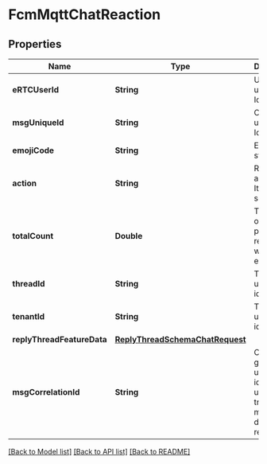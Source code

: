 # FcmMqttChatReaction

## Properties
Name | Type | Description | Notes
------------ | ------------- | ------------- | -------------
**eRTCUserId** | **String** | User unique Identifier | [optional] 
**msgUniqueId** | **String** | Chat unique Identifier | [optional] 
**emojiCode** | **String** | Emoje code string | [optional] 
**action** | **String** | Reaction actionType. It can be set/clear | [optional] 
**totalCount** | **Double** | Total count of particular reaction with emojiCode | [optional] 
**threadId** | **String** | Thread unique identifier | [optional] 
**tenantId** | **String** | Tenant unique identifier | [optional] 
**replyThreadFeatureData** | [**ReplyThreadSchemaChatRequest**](ReplyThreadSchemaChatRequest.md) |  | [optional] 
**msgCorrelationId** | **String** | Client generated unique identifier used to trace message delivery till receiver. | [optional] 

[[Back to Model list]](../README.md#documentation-for-models) [[Back to API list]](../README.md#documentation-for-api-endpoints) [[Back to README]](../README.md)


